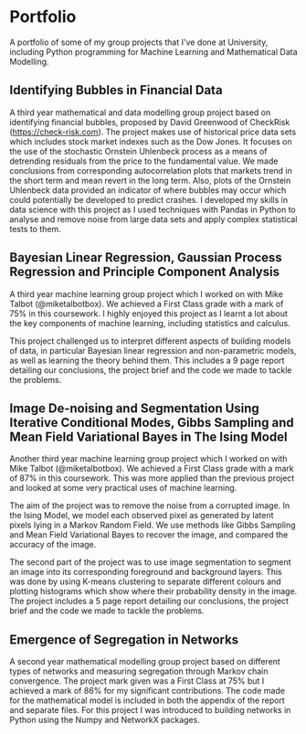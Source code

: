 # Portfolio

A portfolio of some of my group projects that I've done at University, including Python programming for Machine Learning and Mathematical Data Modelling.

## Identifying Bubbles in Financial Data

A third year mathematical and data modelling group project based on identifying financial bubbles, proposed by David Greenwood of CheckRisk (https://check-risk.com).  The project makes use of historical price data sets which includes stock market indexes such as the Dow Jones.  It focuses on the use of the stochastic Ornstein Uhlenbeck process as a means of detrending residuals from the price to the fundamental value.  We made conclusions from corresponding autocorrelation plots that markets trend in the short term and mean revert in the long term.  Also, plots of the Ornstein Uhlenbeck data provided an indicator of where bubbles may occur which could potentially be developed to predict crashes.  I developed my skills in data science with this project as I used techniques with Pandas in Python to analyse and remove noise from large data sets and apply complex statistical tests to them.


## Bayesian Linear Regression, Gaussian Process Regression and Principle Component Analysis

A third year machine learning group project which I worked on with Mike Talbot (@miketalbotbox).  We achieved a First Class grade with a mark of 75% in this coursework.  I highly enjoyed this project as I learnt a lot about the key components of machine learning, including statistics and calculus.

This project challenged us to interpret different aspects of building models of data, in particular Bayesian linear regression and non-parametric models, as well as learning the theory behind them.  This includes a 9 page report detailing our conclusions, the project brief and the code we made to tackle the problems.

## Image De-noising and Segmentation Using Iterative Conditional Modes, Gibbs Sampling and Mean Field Variational Bayes in The Ising Model

Another third year machine learning group project which I worked on with Mike Talbot (@miketalbotbox).  We achieved a First Class grade with a mark of 87% in this coursework.  This was more applied than the previous project and looked at some very practical uses of machine learning.

The aim of the project was to remove the noise from a corrupted image.  In the Ising Model, we model each observed pixel as generated by latent pixels lying in a Markov Random Field.  We use methods like Gibbs Sampling and Mean Field Variational Bayes to recover the image, and compared the accuracy of the image.

The second part of the project was to use image segmentation to segment an image into its corresponding foreground and background layers.  This was done by using K-means clustering to separate different colours and plotting histograms which show where their probability density in the image.  The project includes a 5 page report detailing our conclusions, the project brief and the code we made to tackle the problems.

## Emergence of Segregation in Networks

A second year mathematical modelling group project based on different types of networks and measuring segregation through Markov chain convergence.  The project mark given was a First Class at 75% but I achieved a mark of 86% for my significant contributions.  The code made for the mathematical model is included in both the appendix of the report and separate files.  For this project I was introduced to building networks in Python using the Numpy and NetworkX packages.






